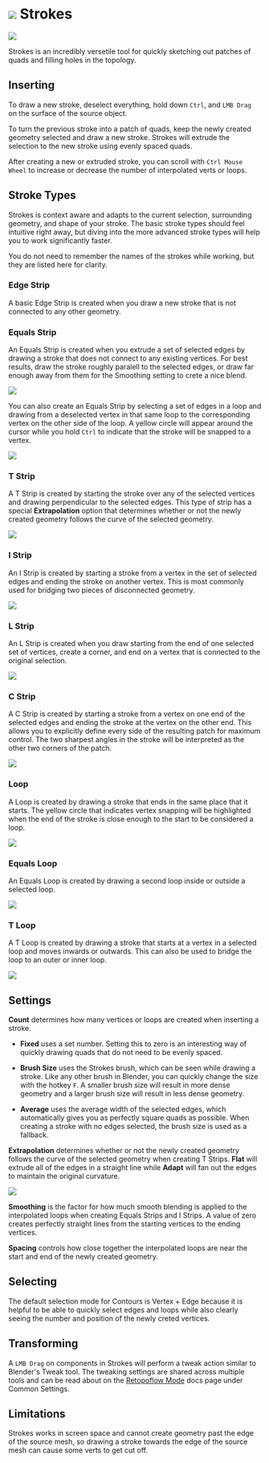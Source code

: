 # ![](/images/icons/strokes-icon.png) Strokes

![](images/strokes.jpg)

Strokes is an incredibly versetile tool for quickly sketching out patches of quads and filling holes in the topology.

## Inserting

To draw a new stroke, deselect everything, hold down `Ctrl`, and `LMB Drag` on the surface of the source object.

To turn the previous stroke into a patch of quads, keep the newly created geometry selected and draw a new stroke. Strokes will extrude the selection to the new stroke using evenly spaced quads.

After creating a new or extruded stroke, you can scroll with `Ctrl Mouse Wheel` to increase or decrease the number of interpolated verts or loops.


## Stroke Types

Strokes is context aware and adapts to the current selection, surrounding geometry, and shape of your stroke. The basic stroke types should feel intuitive right away, but diving into the more advanced stroke types will help you to work significantly faster.

You do not need to remember the names of the strokes while working, but they are listed here for clarity. 

### Edge Strip 

A basic Edge Strip is created when you draw a new stroke that is not connected to any other geometry.

### Equals Strip 

An Equals Strip is created when you extrude a set of selected edges by drawing a stroke that does not connect to any existing vertices. For best results, draw the stroke roughly paralell to the selected edges, or draw far enough away from them for the Smoothing setting to crete a nice blend.

![](images/strokes_equals_01.jpg)

You can also create an Equals Strip by selecting a set of edges in a loop and drawing from a deselected vertex in that same loop to the corresponding vertex on the other side of the loop. A yellow circle will appear around the cursor while you hold `Ctrl` to indicate that the stroke will be snapped to a vertex.


![](images/strokes_equals_02.jpg)

### T Strip

A T Strip is created by starting the stroke over any of the selected vertices and drawing perpendicular to the selected edges. This type of strip has a special **Extrapolation** option that determines whether or not the newly created geometry follows the curve of the selected geometry. 

![](images/strokes_t_01.jpg)

### I Strip

An I Strip is created by starting a stroke from a vertex in the set of selected edges and ending the stroke on another vertex. This is most commonly used for bridging two pieces of disconnected geometry.

![](images/strokes_i_01.jpg)

### L Strip

An L Strip is created when you draw starting from the end of one selected set of vertices, create a corner, and end on a vertex that is connected to the original selection. 

![](images/strokes_L_01.jpg)

### C Strip

A C Strip is created by starting a stroke from a vertex on one end of the selected edges and ending the stroke at the vertex on the other end. This allows you to explicitly define every side of the resulting patch for maximum control. The two sharpest angles in the stroke will be interpreted as the other two corners of the patch.

![](images/strokes_c_01.jpg)

### Loop

A Loop is created by drawing a stroke that ends in the same place that it starts. The yellow circle that indicates vertex snapping will be highlighted when the end of the stroke is close enough to the start to be considered a loop.

![](images/strokes_loop.jpg)

### Equals Loop

An Equals Loop is created by drawing a second loop inside or outside a selected loop.

![](images/strokes_loop_equals.jpg)

### T Loop

A T Loop is created by drawing a stroke that starts at a vertex in a selected loop and moves inwards or outwards. This can also be used to bridge the loop to an outer or inner loop. 

![](images/strokes_loop_t.jpg)


## Settings

**Count** determines how many vertices or loops are created when inserting a stroke.

- **Fixed** uses a set number. Setting this to zero is an interesting way of quickly drawing quads that do not need to be evenly spaced.

- **Brush Size** uses the Strokes brush, which can be seen while drawing a stroke. Like any other brush in Blender, you can quickly change the size with the hotkey `F`. A smaller brush size will result in more dense geometry and a larger brush size will result in less dense geometry.

- **Average** uses the average width of the selected edges, which automatically gives you as perfectly square quads as possible. When creating a stroke with no edges selected, the brush size is used as a fallback.

**Extrapolation** determines whether or not the newly created geometry follows the curve of the selected geometry when creating T Strips. **Flat** will extrude all of the edges in a straight line while **Adapt** will fan out the edges to maintain the original curvature.

![](images/strokes_adapt.jpg)

**Smoothing** is the factor for how much smooth blending is applied to the interpolated loops when creating Equals Strips and I Strips. A value of zero creates perfectly straight lines from the starting vertices to the ending vertices.

**Spacing** controls how close together the interpolated loops are near the start and end of the newly created geometry.


## Selecting

The default selection mode for Contours is Vertex + Edge because it is helpful to be able to quickly select edges and loops while also clearly seeing the number and position of the newly creted vertices.


## Transforming

A `LMB Drag` on components in Strokes will perform a tweak action similar to Blender's Tweak tool. The tweaking settings are shared across multiple tools and can be read about on the [Retopoflow Mode](general.html) docs page under Common Settings.

## Limitations

Strokes works in screen space and cannot create geometry past the edge of the source mesh, so drawing a stroke towards the edge of the source mesh can cause some verts to get cut off.